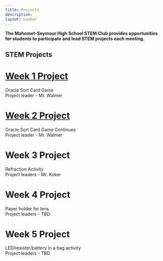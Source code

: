 ```yaml
---
title: Projects
description:
layout: navbar
---
```


**The Mahomet-Seymour High School STEM Club provides opportunities for students to participate and lead STEM projects each meeting.** 


## **STEM Projects**


# **[Week 1 Project](OracleSortCardGame.html)**
Oracle Sort Card Game                                                            
Project leader - Mr. Walmer


# **[Week 2 Project](OracleSortCardGame2.html)**
Oracle Sort Card Game Continues                                                   
Project leader - Mr. Walmer


# **Week 3 Project**
Refraction Activity                                                                
Project leaders - Mr. Koker


# **Week 4 Project**
Paper holder for lens                                                                
Project leaders - TBD


# **Week 5 Project**
LED/resister/battery in a bag activity                                                 
Project leaders - TBD

